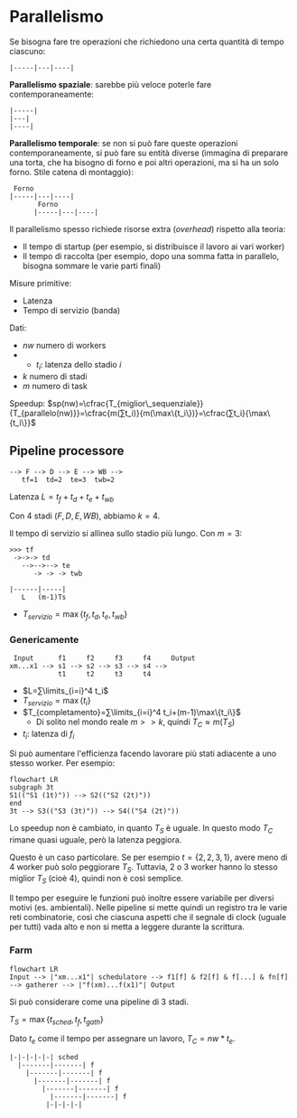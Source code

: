 # Parallelismo

Se bisogna fare tre operazioni che richiedono una certa quantità di tempo ciascuno:
```
|-----|---|----|
```

**Parallelismo spaziale**: sarebbe più veloce poterle fare contemporaneamente:
```
|-----|
|---|
|----|
```

**Parallelismo temporale**: se non si può fare queste operazioni contemporaneamente, si può fare su entità diverse (immagina di preparare una torta, che ha bisogno di forno e poi altri operazioni, ma si ha un solo forno. Stile catena di montaggio):
```
 Forno
|-----|---|----|
       Forno
      |-----|---|----|
```

Il parallelismo spesso richiede risorse extra (*overhead*) rispetto alla teoria:
- Il tempo di startup (per esempio, si distribuisce il lavoro ai vari worker)
- Il tempo di raccolta (per esempio, dopo una somma fatta in parallelo, bisogna sommare le varie parti finali)

Misure primitive:
- Latenza
- Tempo di servizio (banda)

Dati:
- $nw$ numero di workers
- - $t_i$: latenza dello stadio $i$
- $k$ numero di stadi
- $m$ numero di task

Speedup: $sp(nw)=\cfrac{T_{miglior\_sequenziale}}{T_{parallelo(nw)}}=\cfrac{m(∑t_i)}{m(\max\{t_i\})}=\cfrac{∑t_i}{\max\{t_i\}}$

## Pipeline processore

```
--> F --> D --> E --> WB -->
   tf=1  td=2  te=3  twb=2
```

Latenza $L=t_f+t_d+t_e+t_{wb}$

Con 4 stadi ($F, D, E ,WB$), abbiamo $k=4$.

Il tempo di servizio si allinea sullo stadio più lungo. Con $m=3$:

```
>>> tf
 ->->-> td
   -->-->--> te
      -> -> -> twb

|------|-----|
   L   (m-1)Ts
```

- $T_{servizio}=\max\{t_f,t_d,t_e,t_{wb}\}$

### Genericamente

```
 Input      f1     f2     f3     f4     Output
xm...x1 --> s1 --> s2 --> s3 --> s4 -->
            t1     t2     t3     t4
```

- $L=∑\limits_{i=i}^4 t_i$
- $T_{servizio}=\max\{t_i\}$
- $T_{completamento}=∑\limits_{i=i}^4 t_i+(m-1)\max\{t_i\}$
	- Di solito nel mondo reale $m>>k$, quindi $T_C≈m(T_S)$
- $t_i$: latenza di $f_i$

Si può aumentare l'efficienza facendo lavorare più stati adiacente a uno stesso worker. Per esempio:
```mermaid
flowchart LR
subgraph 3t
S1(("S1 (1t)")) --> S2(("S2 (2t)"))
end
3t --> S3(("S3 (3t)")) --> S4(("S4 (2t)"))
```

Lo speedup non è cambiato, in quanto $T_S$ è uguale. In questo modo $T_C$ rimane quasi uguale, però la latenza peggiora.

Questo è un caso particolare. Se per esempio $t=\{2,2,3,1\}$, avere meno di 4 worker può solo peggiorare $T_S$. Tuttavia, 2 o 3 worker hanno lo stesso miglior $T_S$ (cioè 4), quindi non è così semplice.

Il tempo per eseguire le funzioni può inoltre essere variabile per diversi motivi (es. ambientali). Nelle pipeline si mette quindi un registro tra le varie reti combinatorie, così che ciascuna aspetti che il segnale di clock (uguale per tutti) vada alto e non si metta a leggere durante la scrittura.

### Farm

```mermaid
flowchart LR
Input --> |"xm...x1"| schedulatore --> f1[f] & f2[f] & f[...] & fn[f] --> gatherer --> |"f(xm)...f(x1)"| Output
```

Si può considerare come una pipeline di 3 stadi.

$T_S=\max\{t_{sched},t_f,t_{gath}\}$

Dato $t_e$ come il tempo per assegnare un lavoro, $T_C=nw*t_e$.

```
|-|-|-|-|-| sched
  |-------|-------| f
    |-------|-------| f
      |-------|-------| f
        |-------|-------| f
          |-------|-------| f
         |-|-|-|-|
```